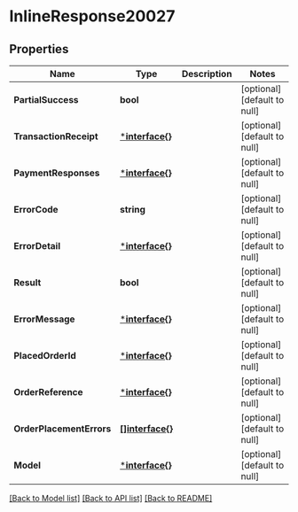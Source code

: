 # InlineResponse20027

## Properties
Name | Type | Description | Notes
------------ | ------------- | ------------- | -------------
**PartialSuccess** | **bool** |  | [optional] [default to null]
**TransactionReceipt** | [***interface{}**](interface{}.md) |  | [optional] [default to null]
**PaymentResponses** | [***interface{}**](interface{}.md) |  | [optional] [default to null]
**ErrorCode** | **string** |  | [optional] [default to null]
**ErrorDetail** | [***interface{}**](interface{}.md) |  | [optional] [default to null]
**Result** | **bool** |  | [optional] [default to null]
**ErrorMessage** | [***interface{}**](interface{}.md) |  | [optional] [default to null]
**PlacedOrderId** | [***interface{}**](interface{}.md) |  | [optional] [default to null]
**OrderReference** | [***interface{}**](interface{}.md) |  | [optional] [default to null]
**OrderPlacementErrors** | [**[]interface{}**](interface{}.md) |  | [optional] [default to null]
**Model** | [***interface{}**](interface{}.md) |  | [optional] [default to null]

[[Back to Model list]](../README.md#documentation-for-models) [[Back to API list]](../README.md#documentation-for-api-endpoints) [[Back to README]](../README.md)

